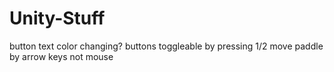 # Unity-Stuff
button text color changing?
buttons toggleable by pressing 1/2
move paddle by arrow keys not mouse

